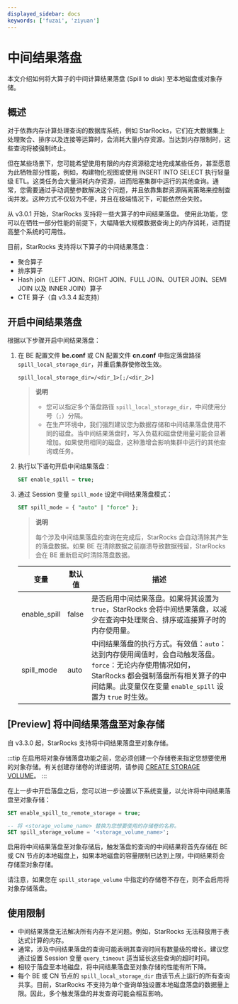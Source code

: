 ```yaml
---
displayed_sidebar: docs
keywords: ['fuzai', 'ziyuan'] 
---
```


# 中间结果落盘

本文介绍如何将大算子的中间计算结果落盘 (Spill to disk) 至本地磁盘或对象存储。

## 概述

对于依靠内存计算处理查询的数据库系统，例如 StarRocks，它们在大数据集上处理聚合、排序以及连接等运算时，会消耗大量内存资源。当达到内存限制时，这些查询将被强制终止。

但在某些场景下，您可能希望使用有限的内存资源稳定地完成某些任务，甚至愿意为此牺牲部分性能，例如，构建物化视图或使用 INSERT INTO SELECT 执行轻量级 ETL。这类任务会大量消耗内存资源，进而阻塞集群中运行的其他查询。通常，您需要通过手动调整参数解决这个问题，并且依靠集群资源隔离策略来控制查询并发。这种方式不仅较为不便，并且在极端情况下，可能依然会失败。

从 v3.0.1 开始，StarRocks 支持将一些大算子的中间结果落盘。 使用此功能，您可以在牺牲一部分性能的前提下，大幅降低大规模数据查询上的内存消耗，进而提高整个系统的可用性。

目前，StarRocks 支持将以下算子的中间结果落盘：

- 聚合算子
- 排序算子
- Hash join（LEFT JOIN、RIGHT JOIN、FULL JOIN、OUTER JOIN、SEMI JOIN 以及 INNER JOIN）算子
- CTE 算子（自 v3.3.4 起支持）

## 开启中间结果落盘

根据以下步骤开启中间结果落盘：

1. 在 BE 配置文件 **be.conf** 或 CN 配置文件 **cn.conf** 中指定落盘路径 `spill_local_storage_dir`，并重启集群使修改生效。

   ```Properties
   spill_local_storage_dir=/<dir_1>[;/<dir_2>]
   ```

   > **说明**
   >
   > - 您可以指定多个落盘路径 `spill_local_storage_dir`，中间使用分号（`;`）分隔。
   > - 在生产环境中，我们强烈建议您为数据存储和中间结果落盘使用不同的磁盘。当中间结果落盘时，写入负载和磁盘使用量可能会显著增加。如果使用相同的磁盘，这种激增会影响集群中运行的其他查询或任务。

2. 执行以下语句开启中间结果落盘：

   ```SQL
   SET enable_spill = true;
   ```

3. 通过 Session 变量 `spill_mode` 设定中间结果落盘模式：

   ```SQL
   SET spill_mode = { "auto" | "force" };
   ```

   > **说明**
   >
   > 每个涉及中间结果落盘的查询在完成后，StarRocks 会自动清除其产生的落盘数据。如果 BE 在清除数据之前崩溃导致数据残留，StarRocks 会在 BE 重新启动时清除落盘数据。

   | **变量**     | **默认值** | **描述**                                                     |
   | ------------ | ---------- | ------------------------------------------------------------ |
   | enable_spill | false      | 是否启用中间结果落盘。如果将其设置为 `true`，StarRocks 会将中间结果落盘，以减少在查询中处理聚合、排序或连接算子时的内存使用量。 |
   | spill_mode   | auto       | 中间结果落盘的执行方式。有效值：`auto`：达到内存使用阈值时，会自动触发落盘。`force`：无论内存使用情况如何，StarRocks 都会强制落盘所有相关算子的中间结果。此变量仅在变量 `enable_spill` 设置为 `true` 时生效。 |

## [Preview] 将中间结果落盘至对象存储

自 v3.3.0 起，StarRocks 支持将中间结果落盘至对象存储。

:::tip
在启用将对象存储落盘功能之前，您必须创建一个存储卷来指定您想要使用的对象存储。有关创建存储卷的详细说明，请参阅 [CREATE STORAGE VOLUME](../../../sql-reference/sql-statements/cluster-management/storage_volume/CREATE_STORAGE_VOLUME.md)。
:::

在上一步中开启落盘之后，您可以进一步设置以下系统变量，以允许将中间结果落盘至对象存储：

```SQL
SET enable_spill_to_remote_storage = true;

-- 将 <storage_volume_name> 替换为您想要使用的存储卷的名称。
SET spill_storage_volume = '<storage_volume_name>';
```

启用将中间结果落盘至对象存储后，触发落盘的查询的中间结果将首先存储在 BE 或 CN 节点的本地磁盘上，如果本地磁盘的容量限制已达到上限，中间结果将会存储至对象存储。

请注意，如果您在 `spill_storage_volume` 中指定的存储卷不存在，则不会启用将对象存储落盘。

## 使用限制

- 中间结果落盘无法解决所有内存不足问题。例如，StarRocks 无法释放用于表达式计算的内存。
- 通常，涉及中间结果落盘的查询可能表明其查询时间有数量级的增长。建议您通过设置 Session 变量 `query_timeout` 适当延长这些查询的超时时间。
- 相较于落盘至本地磁盘，将中间结果落盘至对象存储的性能有所下降。
- 每个 BE 或 CN 节点的 `spill_local_storage_dir` 由该节点上运行的所有查询共享。目前，StarRocks 不支持为单个查询单独设置本地磁盘落盘的数据量上限。因此，多个触发落盘的并发查询可能会相互影响。
